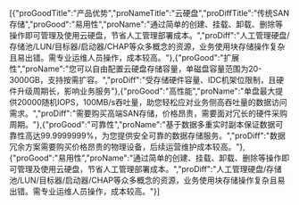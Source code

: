 [{"proGoodTitle":"产品优势","proNameTitle":"云硬盘","proDiffTitle":"传统SAN存储","proGood":"易用性","proName":"通过简单的创建、挂载、卸载、删除等操作即可管理及使用云硬盘，节省人工管理部署成本。","proDiff":"人工管理硬盘/存储池/LUN/目标器/启动器/CHAP等众多概念的资源，业务使用块存储操作复杂且易出错。需专业运维人员操作，成本较高。"},{"proGood":"扩展性","proName":"您可以自由配置云硬盘存储容量，单磁盘容量范围为20-3000GB，支持按需扩容。","proDiff":"受存储硬件容量、IDC机架位限制，且硬件升级周期长，影响业务服务"},{"proGood":"高性能","proName":"单盘最大提供20000随机IOPS，100MB/s吞吐量，助您轻松应对业务侧高吞吐量的数据访问需求。","proDiff":"需要购买高端SAN存储，价格昂贵，需要面对冗长的硬件采购周期。"},{"proGood":"可靠性","proName":"基于数据多重实时副本保证数据可靠性高达99.9999999%，为您提供安全可靠的数据存储服务。","proDiff":"数据冗余方案需要购买价格昂贵的物理设备，后续运营维护成本较高。"},{"proGood":"易用性","proName":"通过简单的创建、挂载、卸载、删除等操作即可管理及使用云硬盘，节省人工管理部署成本。","proDiff":"人工管理硬盘/存储池/LUN/目标器/启动器/CHAP等众多概念的资源，业务使用块存储操作复杂且易出错。需专业运维人员操作，成本较高。"}]